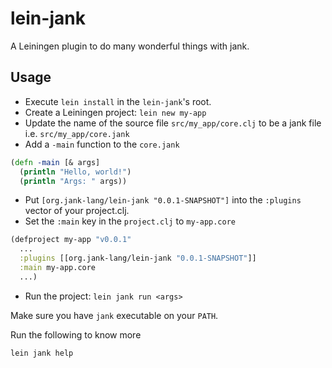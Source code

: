 # lein-jank

A Leiningen plugin to do many wonderful things with jank.

## Usage

- Execute `lein install` in the `lein-jank`'s root.
- Create a Leiningen project: `lein new my-app`
- Update the name of the source file `src/my_app/core.clj` to be a jank file i.e. `src/my_app/core.jank`
- Add a `-main` function to the `core.jank`

```clojure
(defn -main [& args]
  (println "Hello, world!")
  (println "Args: " args))
```

- Put `[org.jank-lang/lein-jank "0.0.1-SNAPSHOT"]` into the `:plugins` vector of your project.clj.
- Set the `:main` key in the `project.clj` to `my-app.core`

```clojure
(defproject my-app "v0.0.1"
  ...
  :plugins [[org.jank-lang/lein-jank "0.0.1-SNAPSHOT"]]
  :main my-app.core
  ...)
```

- Run the project: `lein jank run <args>`

Make sure you have `jank` executable on your `PATH`.

Run the following to know more

```
lein jank help
```

